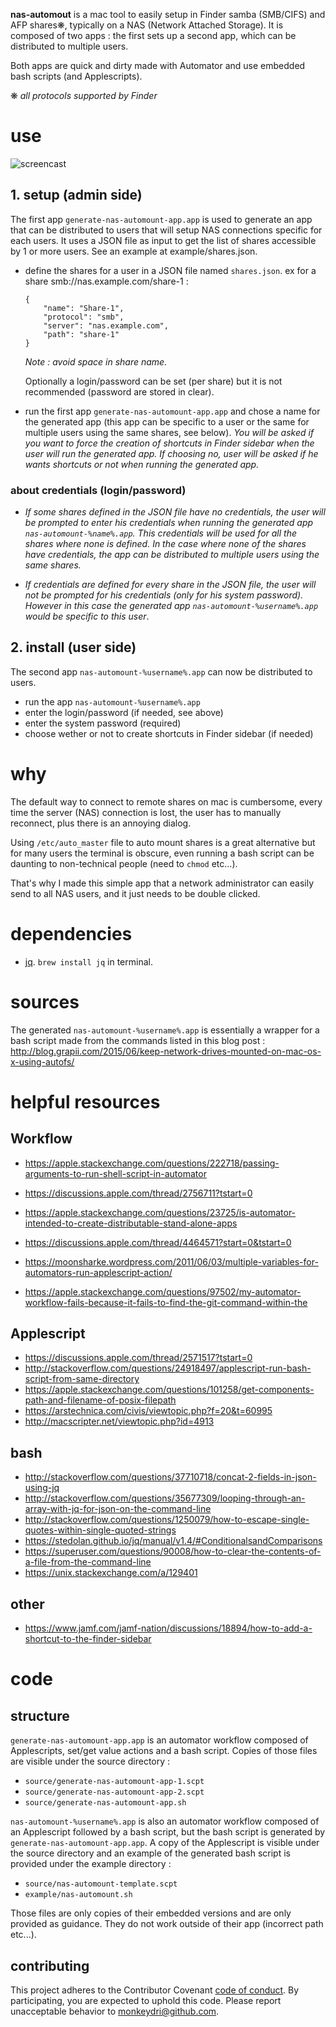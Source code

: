 
**nas-automout** is a mac tool to easily setup in Finder samba (SMB/CIFS) and AFP shares❋, typically on a NAS (Network Attached Storage). It is composed of two apps : the first sets up a second app, which can be distributed to multiple users.

Both apps are quick and dirty made with Automator and use embedded bash scripts (and Applescripts).

❋ *all protocols supported by Finder*

# use

![screencast]()

## 1. setup (admin side)

The first app `generate-nas-automount-app.app` is used to generate an app that can be distributed to users that will setup NAS connections specific for each users.
It uses a JSON file as input to get the list of shares accessible by 1 or more users. See an example at example/shares.json.

- define the shares for a user in a JSON file named `shares.json`. ex for a share smb://nas.example.com/share-1 :

	```
	{
	    "name": "Share-1",
	    "protocol": "smb",
	    "server": "nas.example.com",
	    "path": "share-1"
	}
	```
	*Note : avoid space in share name.*

	Optionally a login/password can be set (per share) but it is not recommended (password are stored in clear).

- run the first app `generate-nas-automount-app.app` and chose a name for the generated app (this app can be specific to a user or the same for multiple users using the same shares, see below).  *You will be asked if you want to force the creation of shortcuts in Finder sidebar when the user will run the generated app. If choosing no, user will be asked if he wants shortcuts or not when running the generated app.*

### about credentials (login/password)

- *If some shares defined in the JSON file have no credentials, the user will be prompted to enter his credentials when running the generated app `nas-automount-%name%.app`. This credentials will be used for all the shares where none is defined.
In the case where none of the shares have credentials, the app can be distributed to multiple users using the same shares.* 

- *If credentials are defined for every share in the JSON file, the user will not be prompted for his credentials (only for his system password). However in this case the generated app `nas-automount-%username%.app` would be specific to this user*.


## 2. install (user side)

The second app `nas-automount-%username%.app` can now be distributed to users.

- run the app `nas-automount-%username%.app`
- enter the login/password (if needed, see above)
- enter the system password (required)
- choose wether or not to create shortcuts in Finder sidebar (if needed)


# why

The default way to connect to remote shares on mac is cumbersome, every time the server (NAS) connection is lost, the user has to manually reconnect, plus there is an annoying dialog.

Using `/etc/auto_master` file to auto mount shares is a great alternative but for many users the terminal is obscure, even running a bash script can be daunting to non-technical people (need to `chmod` etc...).

That's why I made this simple app that a network administrator can easily send to all NAS users, and it just needs to be double clicked.

# dependencies

- [jq](https://github.com/stedolan/jq). `brew install jq` in terminal.


# sources

The generated `nas-automount-%username%.app` is essentially a wrapper for a bash script made from the commands listed in this blog post : http://blog.grapii.com/2015/06/keep-network-drives-mounted-on-mac-os-x-using-autofs/

# helpful resources

## Workflow

- https://apple.stackexchange.com/questions/222718/passing-arguments-to-run-shell-script-in-automator
- https://discussions.apple.com/thread/2756711?tstart=0
- https://apple.stackexchange.com/questions/23725/is-automator-intended-to-create-distributable-stand-alone-apps

- https://discussions.apple.com/thread/4464571?start=0&tstart=0
- https://moonsharke.wordpress.com/2011/06/03/multiple-variables-for-automators-run-applescript-action/
- https://apple.stackexchange.com/questions/97502/my-automator-workflow-fails-because-it-fails-to-find-the-git-command-within-the

## Applescript

- https://discussions.apple.com/thread/2571517?tstart=0
- http://stackoverflow.com/questions/24918497/applescript-run-bash-script-from-same-directory
- https://apple.stackexchange.com/questions/101258/get-components-path-and-filename-of-posix-filepath
- https://arstechnica.com/civis/viewtopic.php?f=20&t=60995
- http://macscripter.net/viewtopic.php?id=4913

## bash

- http://stackoverflow.com/questions/37710718/concat-2-fields-in-json-using-jq
- http://stackoverflow.com/questions/35677309/looping-through-an-array-with-jq-for-json-on-the-command-line
- http://stackoverflow.com/questions/1250079/how-to-escape-single-quotes-within-single-quoted-strings
- https://stedolan.github.io/jq/manual/v1.4/#ConditionalsandComparisons
- https://superuser.com/questions/90008/how-to-clear-the-contents-of-a-file-from-the-command-line
- https://unix.stackexchange.com/a/129401


## other

- https://www.jamf.com/jamf-nation/discussions/18894/how-to-add-a-shortcut-to-the-finder-sidebar


# code

## structure

`generate-nas-automount-app.app` is an automator workflow composed of Applescripts, set/get value actions and a bash script. Copies of those files are visible under the source directory :
- `source/generate-nas-automount-app-1.scpt`
- `source/generate-nas-automount-app-2.scpt`
- `source/generate-nas-automount-app.sh`

`nas-automount-%username%.app` is also an automator workflow composed of an Applescript followed by a bash script, but the bash script is generated by `generate-nas-automount-app.app`. A copy of the Applescript is visible under the source directory and an example of the generated bash script is provided under the example directory :

- `source/nas-automount-template.scpt`   
- `example/nas-automount.sh`

Those files are only copies of their embedded versions and are only provided as guidance. They do not work outside of their app (incorrect path etc...).

## contributing

This project adheres to the Contributor Covenant [code of conduct](code-of-conduct.md).
By participating, you are expected to uphold this code. Please report unacceptable behavior to monkeydri@github.com.
